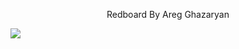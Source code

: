 <p align="center">Redboard By Areg Ghazaryan</p>
<img src="https://photos.app.goo.gl/D4pXpgps3aYi6CqY6">
